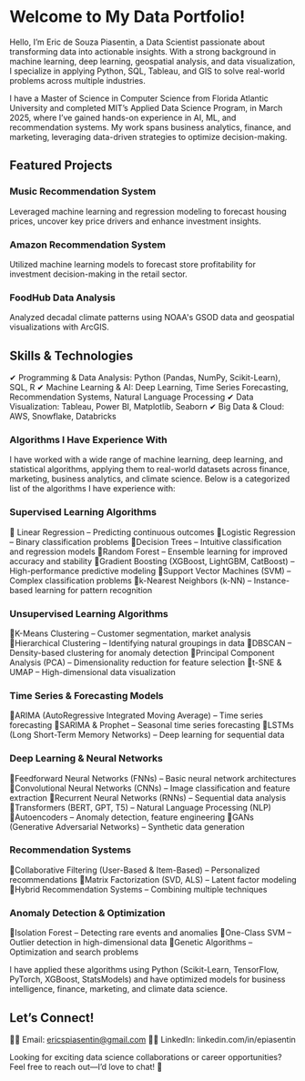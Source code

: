 # **Welcome to My Data Portfolio!**
Hello, I’m Eric de Souza Piasentin, a Data Scientist passionate about transforming data into actionable insights. With a strong background in machine learning, deep learning, geospatial analysis, and data visualization, I specialize in applying Python, SQL, Tableau, and GIS to solve real-world problems across multiple industries.

I have a Master of Science in Computer Science from Florida Atlantic University and completed MIT’s Applied Data Science Program, in March 2025, where I’ve gained hands-on experience in AI, ML, and recommendation systems. My work spans business analytics, finance, and marketing, leveraging data-driven strategies to optimize decision-making.

## **Featured Projects**

### **Music Recommendation System**
Leveraged machine learning and regression modeling to forecast housing prices, uncover key price drivers and enhance investment insights.

### **Amazon Recommendation System**
Utilized machine learning models to forecast store profitability for investment decision-making in the retail sector.

### **FoodHub Data Analysis**
Analyzed decadal climate patterns using NOAA's GSOD data and geospatial visualizations with ArcGIS.

## **Skills & Technologies**
✔ Programming & Data Analysis: Python (Pandas, NumPy, Scikit-Learn), SQL, R
✔ Machine Learning & AI: Deep Learning, Time Series Forecasting, Recommendation Systems, Natural Language Processing
✔ Data Visualization: Tableau, Power BI, Matplotlib, Seaborn
✔ Big Data & Cloud: AWS, Snowflake, Databricks

### **Algorithms I Have Experience With**
I have worked with a wide range of machine learning, deep learning, and statistical algorithms, applying them to real-world datasets across finance, marketing, business analytics, and climate science. Below is a categorized list of the algorithms I have experience with:

### **Supervised Learning Algorithms**
🔹 Linear Regression – Predicting continuous outcomes
🔹Logistic Regression – Binary classification problems
🔹Decision Trees – Intuitive classification and regression models
🔹Random Forest – Ensemble learning for improved accuracy and stability
🔹Gradient Boosting (XGBoost, LightGBM, CatBoost) – High-performance predictive modeling
🔹Support Vector Machines (SVM) – Complex classification problems
🔹k-Nearest Neighbors (k-NN) – Instance-based learning for pattern recognition

### **Unsupervised Learning Algorithms**
🔹K-Means Clustering – Customer segmentation, market analysis
🔹Hierarchical Clustering – Identifying natural groupings in data
🔹DBSCAN – Density-based clustering for anomaly detection
🔹Principal Component Analysis (PCA) – Dimensionality reduction for feature selection
🔹t-SNE & UMAP – High-dimensional data visualization

### **Time Series & Forecasting Models**
🔹ARIMA (AutoRegressive Integrated Moving Average) – Time series forecasting
🔹SARIMA & Prophet – Seasonal time series forecasting
🔹LSTMs (Long Short-Term Memory Networks) – Deep learning for sequential data

### **Deep Learning & Neural Networks**
🔹Feedforward Neural Networks (FNNs) – Basic neural network architectures
🔹Convolutional Neural Networks (CNNs) – Image classification and feature extraction
🔹Recurrent Neural Networks (RNNs) – Sequential data analysis
🔹Transformers (BERT, GPT, T5) – Natural Language Processing (NLP)
🔹Autoencoders – Anomaly detection, feature engineering
🔹GANs (Generative Adversarial Networks) – Synthetic data generation

### **Recommendation Systems**
🔹Collaborative Filtering (User-Based & Item-Based) – Personalized recommendations
🔹Matrix Factorization (SVD, ALS) – Latent factor modeling
🔹Hybrid Recommendation Systems – Combining multiple techniques

### **Anomaly Detection & Optimization**
🔹Isolation Forest – Detecting rare events and anomalies
🔹One-Class SVM – Outlier detection in high-dimensional data
🔹Genetic Algorithms – Optimization and search problems

I have applied these algorithms using Python (Scikit-Learn, TensorFlow, PyTorch, XGBoost, StatsModels) and have optimized models for business intelligence, finance, marketing, and climate data science.

## **Let’s Connect!**
🔹📧 Email: ericspiasentin@gmail.com
🔹💼 LinkedIn: linkedin.com/in/epiasentin

Looking for exciting data science collaborations or career opportunities? Feel free to reach out—I’d love to chat! 🚀
